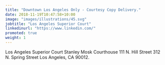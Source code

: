 ```yaml
---
title: "Downtown Los Angeles Only - Courtesy Copy Delivery."
date: 2018-11-19T10:47:58+10:00
image: "images/illustrations/45.svg"
jobtitle: "Los Angeles Superior Court"
linkedinurl: "https://www.linkedin.com/"
promoted: true
weight: 1
---
```


Los Angeles Superior Court Stanley Mosk Courthouse
111 N. Hill Street 312 N. Spring Street Los Angeles, CA 90012.
